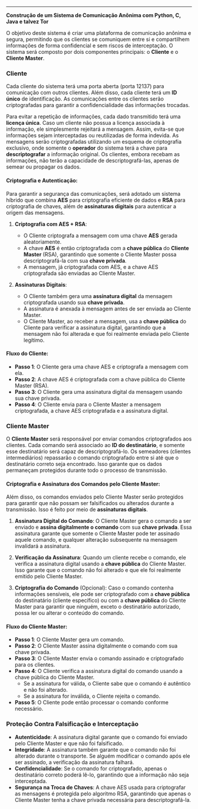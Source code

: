 ---

**Construção de um Sistema de Comunicação Anônima com Python, C, Java e talvez Tor**

O objetivo deste sistema é criar uma plataforma de comunicação anônima e segura, permitindo que os clientes se comuniquem entre si e compartilhem informações de forma confidencial e sem riscos de interceptação. O sistema será composto por dois componentes principais: o **Cliente** e o **Cliente Master**.

### **Cliente**

Cada cliente do sistema terá uma porta aberta (porta 12137) para comunicação com outros clientes. Além disso, cada cliente terá um **ID único** de identificação. As comunicações entre os clientes serão criptografadas para garantir a confidencialidade das informações trocadas.

Para evitar a repetição de informações, cada dado transmitido terá uma **licença única**. Caso um cliente não possua a licença associada à informação, ele simplesmente rejeitará a mensagem. Assim, evita-se que informações sejam interceptadas ou reutilizadas de forma indevida. As mensagens serão criptografadas utilizando um esquema de criptografia exclusivo, onde somente o **operador** do sistema terá a chave para **descriptografar** a informação original. Os clientes, embora recebam as informações, não terão a capacidade de descriptografá-las, apenas de semear ou propagar os dados.

#### **Criptografia e Autenticação**:

Para garantir a segurança das comunicações, será adotado um sistema híbrido que combina **AES** para criptografia eficiente de dados e **RSA** para criptografia de chaves, além de **assinaturas digitais** para autenticar a origem das mensagens.

1. **Criptografia com AES + RSA**: 
   - O Cliente criptografa a mensagem com uma chave **AES** gerada aleatoriamente.
   - A chave **AES** é então criptografada com a **chave pública** do **Cliente Master** (RSA), garantindo que somente o Cliente Master possa descriptografá-la com sua **chave privada**.
   - A mensagem, já criptografada com AES, e a chave AES criptografada são enviadas ao Cliente Master.

2. **Assinaturas Digitais**:
   - O Cliente também gera uma **assinatura digital** da mensagem criptografada usando sua **chave privada**.
   - A assinatura é anexada à mensagem antes de ser enviada ao Cliente Master.
   - O Cliente Master, ao receber a mensagem, usa a **chave pública** do Cliente para verificar a assinatura digital, garantindo que a mensagem não foi alterada e que foi realmente enviada pelo Cliente legítimo.

#### **Fluxo do Cliente**:
- **Passo 1**: O Cliente gera uma chave AES e criptografa a mensagem com ela.
- **Passo 2**: A chave AES é criptografada com a chave pública do Cliente Master (RSA).
- **Passo 3**: O Cliente gera uma assinatura digital da mensagem usando sua chave privada.
- **Passo 4**: O Cliente envia para o Cliente Master a mensagem criptografada, a chave AES criptografada e a assinatura digital.

### **Cliente Master**

O **Cliente Master** será responsável por enviar comandos criptografados aos clientes. Cada comando será associado ao **ID do destinatário**, e somente esse destinatário será capaz de descriptografá-lo. Os semeadores (clientes intermediários) repassarão o comando criptografado entre si até que o destinatário correto seja encontrado. Isso garante que os dados permaneçam protegidos durante todo o processo de transmissão.

#### **Criptografia e Assinatura dos Comandos pelo Cliente Master**:

Além disso, os comandos enviados pelo Cliente Master serão protegidos para garantir que não possam ser falsificados ou alterados durante a transmissão. Isso é feito por meio de **assinaturas digitais**.

1. **Assinatura Digital do Comando**: O Cliente Master gera o comando a ser enviado e **assina digitalmente o comando** com sua **chave privada**. Essa assinatura garante que somente o Cliente Master pode ter assinado aquele comando, e qualquer alteração subsequente na mensagem invalidará a assinatura.
   
2. **Verificação da Assinatura**: Quando um cliente recebe o comando, ele verifica a assinatura digital usando a **chave pública** do Cliente Master. Isso garante que o comando não foi alterado e que ele foi realmente emitido pelo Cliente Master.

3. **Criptografia do Comando** (Opcional): Caso o comando contenha informações sensíveis, ele pode ser criptografado com a **chave pública** do destinatário (cliente específico) ou com a **chave pública** do Cliente Master para garantir que ninguém, exceto o destinatário autorizado, possa ler ou alterar o conteúdo do comando.

#### **Fluxo do Cliente Master**:
- **Passo 1**: O Cliente Master gera um comando.
- **Passo 2**: O Cliente Master assina digitalmente o comando com sua chave privada.
- **Passo 3**: O Cliente Master envia o comando assinado e criptografado para os clientes.
- **Passo 4**: O Cliente verifica a assinatura digital do comando usando a chave pública do Cliente Master.
   - Se a assinatura for válida, o Cliente sabe que o comando é autêntico e não foi alterado.
   - Se a assinatura for inválida, o Cliente rejeita o comando.
- **Passo 5**: O Cliente pode então processar o comando conforme necessário.

### **Proteção Contra Falsificação e Interceptação**

- **Autenticidade**: A assinatura digital garante que o comando foi enviado pelo Cliente Master e que não foi falsificado.
- **Integridade**: A assinatura também garante que o comando não foi alterado durante o transporte. Se alguém modificar o comando após ele ser assinado, a verificação da assinatura falhará.
- **Confidencialidade**: Se o comando for criptografado, apenas o destinatário correto poderá lê-lo, garantindo que a informação não seja interceptada.
- **Segurança na Troca de Chaves**: A chave AES usada para criptografar as mensagens é protegida pelo algoritmo RSA, garantindo que apenas o Cliente Master tenha a chave privada necessária para descriptografá-la.
